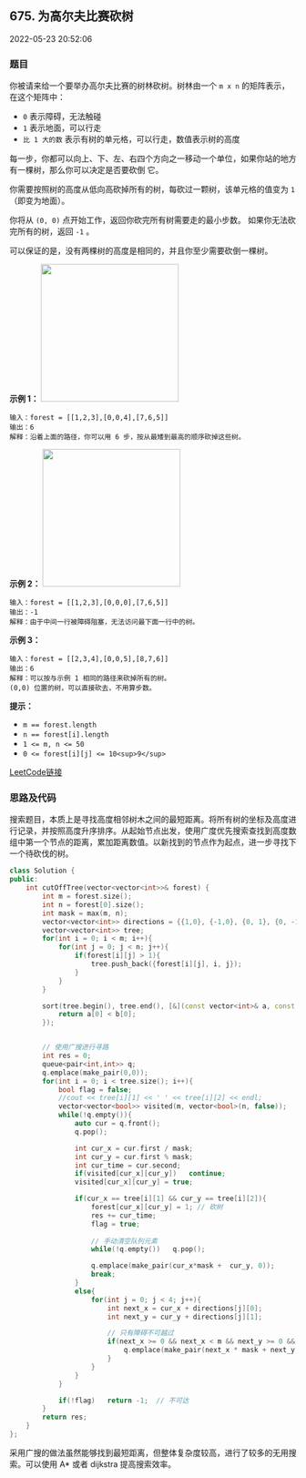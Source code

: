 ## 675. 为高尔夫比赛砍树

2022-05-23 20:52:06

### 题目

你被请来给一个要举办高尔夫比赛的树林砍树。树林由一个 ``m x n`` 的矩阵表示，在这个矩阵中：


- ``0`` 表示障碍，无法触碰
- ``1`` 表示地面，可以行走
- ``比 1 大的数`` 表示有树的单元格，可以行走，数值表示树的高度


每一步，你都可以向上、下、左、右四个方向之一移动一个单位，如果你站的地方有一棵树，那么你可以决定是否要砍倒 
它。

你需要按照树的高度从低向高砍掉所有的树，每砍过一颗树，该单元格的值变为 ``1``（即变为地面）。

你将从 ``(0, 0)`` 点开始工作，返回你砍完所有树需要走的最小步数。 如果你无法砍完所有的树，返回 ``-1`` 。    

可以保证的是，没有两棵树的高度是相同的，并且你至少需要砍倒一棵树。

 

**示例 1：**
<img alt="" src="https://assets.leetcode.com/uploads/2020/11/26/trees1.jpg" style="width: 242px; height: 242px;" />
```
输入：forest = [[1,2,3],[0,0,4],[7,6,5]]
输出：6
解释：沿着上面的路径，你可以用 6 步，按从最矮到最高的顺序砍掉这些树。
```

**示例 2：**
<img alt="" src="https://assets.leetcode.com/uploads/2020/11/26/trees2.jpg" style="width: 242px; height: 242px;" />
```
输入：forest = [[1,2,3],[0,0,0],[7,6,5]]
输出：-1
解释：由于中间一行被障碍阻塞，无法访问最下面一行中的树。
```

**示例 3：**

```
输入：forest = [[2,3,4],[0,0,5],[8,7,6]]
输出：6
解释：可以按与示例 1 相同的路径来砍掉所有的树。
(0,0) 位置的树，可以直接砍去，不用算步数。
```

 

**提示：**


- ``m == forest.length``
- ``n == forest[i].length``
- ``1 <= m, n <= 50``
- ``0 <= forest[i][j] <= 10<sup>9</sup>``



[LeetCode链接](https://leetcode-cn.com/problems/cut-off-trees-for-golf-event/)

### 思路及代码

搜索题目，本质上是寻找高度相邻树木之间的最短距离。将所有树的坐标及高度进行记录，并按照高度升序排序。从起始节点出发，使用广度优先搜索查找到高度数组中第一个节点的距离，累加距离数值。以新找到的节点作为起点，进一步寻找下一个待砍伐的树。

```cpp
class Solution {
public:
    int cutOffTree(vector<vector<int>>& forest) {
        int m = forest.size();
        int n = forest[0].size();
        int mask = max(m, n);
        vector<vector<int>> directions = {{1,0}, {-1,0}, {0, 1}, {0, -1}};
        vector<vector<int>> tree;
        for(int i = 0; i < m; i++){
            for(int j = 0; j < n; j++){
                if(forest[i][j] > 1){
                    tree.push_back({forest[i][j], i, j});
                }
            }
        }

        sort(tree.begin(), tree.end(), [&](const vector<int>& a, const vector<int>& b){
            return a[0] < b[0];
        });


        // 使用广搜进行寻路
        int res = 0;
        queue<pair<int,int>> q;
        q.emplace(make_pair(0,0));
        for(int i = 0; i < tree.size(); i++){
            bool flag = false;
            //cout << tree[i][1] << ' ' << tree[i][2] << endl;
            vector<vector<bool>> visited(m, vector<bool>(n, false));
            while(!q.empty()){
                auto cur = q.front();
                q.pop();

                int cur_x = cur.first / mask;
                int cur_y = cur.first % mask;
                int cur_time = cur.second;
                if(visited[cur_x][cur_y])   continue;
                visited[cur_x][cur_y] = true;

                if(cur_x == tree[i][1] && cur_y == tree[i][2]){
                    forest[cur_x][cur_y] = 1; // 砍树
                    res += cur_time;
                    flag = true;
                    
                    // 手动清空队列元素
                    while(!q.empty())   q.pop();

                    q.emplace(make_pair(cur_x*mask +  cur_y, 0));
                    break;
                }
                else{
                    for(int j = 0; j < 4; j++){
                        int next_x = cur_x + directions[j][0];
                        int next_y = cur_y + directions[j][1];

                        // 只有障碍不可越过
                        if(next_x >= 0 && next_x < m && next_y >= 0 && next_y < n && visited[next_x][next_y]==false && forest[next_x][next_y] != 0){
                            q.emplace(make_pair(next_x * mask + next_y, cur_time + 1));
                        }
                    }
                }
            }

            if(!flag)   return -1;  // 不可达
        }
        return res;
    }
};
```

采用广搜的做法虽然能够找到最短距离，但整体复杂度较高，进行了较多的无用搜索。可以使用 A* 或者 dijkstra 提高搜索效率。